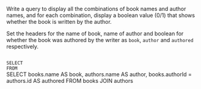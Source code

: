 Write a query to display all the combinations of book names and author names, and for each combination, display a boolean value (0/1) that shows whether the book is written by the author.

Set the headers for the name of book, name of author and boolean for whether the book was authored by the writer as `book`, `author` and `authored` respectively.



<Editor lang="sql" dbName="students2-v3.db" type="exercise">
<code>
SELECT 
FROM
</code>

<solution>
SELECT  books.name AS book,
        authors.name AS author,
        books.authorId = authors.id AS authored
FROM    books JOIN authors
</solution>
</Editor>